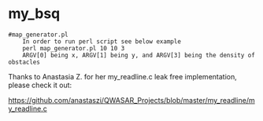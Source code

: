 # my_bsq

    #map_generator.pl
        In order to run perl script see below example
        perl map_generator.pl 10 10 3
        ARGV[0] being x, ARGV[1] being y, and ARGV[3] being the density of obstacles
 
 Thanks to Anastasia Z. for her my_readline.c leak free implementation, please check it out:

 https://github.com/anastaszi/QWASAR_Projects/blob/master/my_readline/my_readline.c

